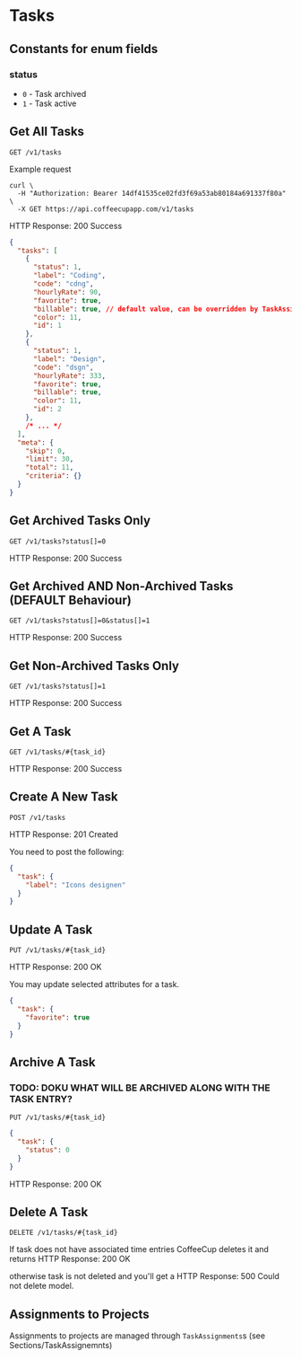 # Tasks

## Constants for enum fields

### status

- `0` - Task archived
- `1` - Task active


## Get All Tasks

`GET /v1/tasks`

Example request

```shell
curl \
  -H "Authorization: Bearer 14df41535ce02fd3f69a53ab80184a691337f80a" \
  -X GET https://api.coffeecupapp.com/v1/tasks
```

HTTP Response: 200 Success

```json
{
  "tasks": [
    {
      "status": 1,
      "label": "Coding",
      "code": "cdng",
      "hourlyRate": 90,
      "favorite": true,
      "billable": true, // default value, can be overridden by TaskAssignemnt
      "color": 11,
      "id": 1
    },
    {
      "status": 1,
      "label": "Design",
      "code": "dsgn",
      "hourlyRate": 333,
      "favorite": true,
      "billable": true,
      "color": 11,
      "id": 2
    },
    /* ... */
  ],
  "meta": {
    "skip": 0,
    "limit": 30,
    "total": 11,
    "criteria": {}
  }
}
```

## Get Archived Tasks Only

`GET /v1/tasks?status[]=0`

HTTP Response: 200 Success

## Get Archived AND Non-Archived Tasks (DEFAULT Behaviour)

`GET /v1/tasks?status[]=0&status[]=1`

HTTP Response: 200 Success

## Get Non-Archived Tasks Only

`GET /v1/tasks?status[]=1`

HTTP Response: 200 Success

## Get A Task

`GET /v1/tasks/#{task_id}`

HTTP Response: 200 Success


## Create A New Task

`POST /v1/tasks`

HTTP Response: 201 Created

You need to post the following:

```json
{
  "task": {
    "label": "Icons designen"
  }
}
```

## Update A Task

`PUT /v1/tasks/#{task_id}`

HTTP Response: 200 OK

You may update selected attributes for a task.

```json
{
  "task": {
    "favorite": true
  }
}
```


## Archive A Task

### TODO: DOKU WHAT WILL BE ARCHIVED ALONG WITH THE TASK ENTRY?

`PUT /v1/tasks/#{task_id}`

```json
{
  "task": {
    "status": 0
  }
}
```
HTTP Response: 200 OK


## Delete A Task

`DELETE /v1/tasks/#{task_id}`

If task does not have associated time entries CoffeeCup deletes it and returns
HTTP Response: 200 OK

otherwise task is not deleted and you'll get a HTTP Response: 500 Could not delete model.

## Assignments to Projects

Assignments to projects are managed through `TaskAssignments`s (see Sections/TaskAssignemnts)
